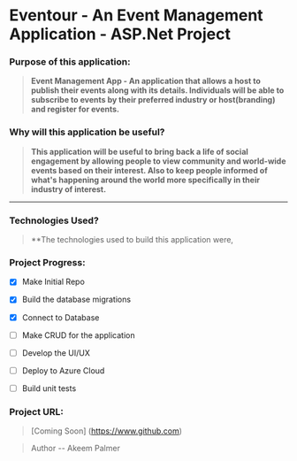 ﻿# Eventour - An Event Management Application - ASP.Net Project

### Purpose of this application:
> **Event Management App - An application that allows a host to publish their events along with its details. Individuals will be able to subscribe to events by their preferred industry or host(branding) and register for events.**


### Why will this application be useful?
> **This application will be useful to bring back a life of social engagement by allowing  people to view community and world-wide events based on their interest. Also to keep people informed of what's happening around the world more specifically in their industry of interest.**

---

### Technologies Used?
> **The technologies used to build this application were,

### Project Progress:
- [x] Make Initial Repo
- [x] Build the database migrations
- [x] Connect to Database
- [ ] Make CRUD for the application
- [ ] Develop the UI/UX
- [ ] Deploy to Azure Cloud
- [ ] Build unit tests


### Project URL:
> [Coming Soon] (https://www.github.com)

> Author -- Akeem Palmer